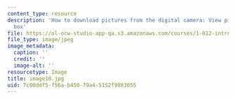 ```yaml
---
content_type: resource
description: 'How to download pictures from the digital camera: View picture dialog
  box'
file: https://ol-ocw-studio-app-qa.s3.amazonaws.com/courses/1-012-introduction-to-civil-engineering-design-spring-2002/7c00ddf5f56ab45079a45152f9983055_image10.jpg
file_type: image/jpeg
image_metadata:
  caption: ''
  credit: ''
  image-alt: ''
resourcetype: Image
title: image10.jpg
uid: 7c00ddf5-f56a-b450-79a4-5152f9983055
---
```

